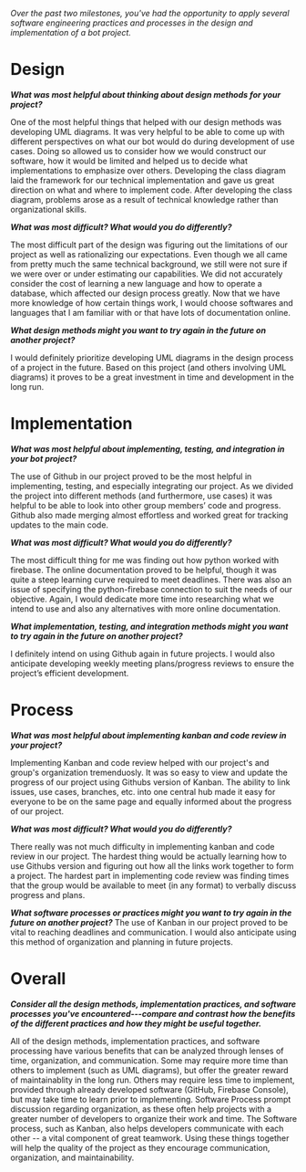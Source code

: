 *Over the past two milestones, you've had the opportunity to apply several software engineering practices and processes in the design and implementation of a bot project.* 

# Design
***What was most helpful about thinking about design methods for your project?*** 

One of the most helpful things that helped with our design methods was developing UML diagrams. It was very helpful to be able to come up with different perspectives on what our bot would do during development of use cases. Doing so allowed us to consider how we would construct our software, how it would be limited and helped us to decide what implementations to emphasize over others. Developing the class diagram laid the framework for our technical implementation and gave us great direction on what and where to implement code. After developing the class diagram, problems arose as a result of technical knowledge rather than organizational skills.

***What was most difficult? What would you do differently?***

The most difficult part of the design was figuring out the limitations of our project as well as rationalizing our expectations. Even though we all came from pretty much the same technical background, we still were not sure if we were over or under estimating our capabilities. We did not accurately consider the cost of learning a new language and how to operate a database, which affected our design process greatly. Now that we have more knowledge of how certain things work, I would choose softwares and languages that I am familiar with or that have lots of documentation online.

***What design methods might you want to try again in the future on another project?***

 I would definitely prioritize developing UML diagrams in the design process of a project in the future. Based on this project (and others involving UML diagrams) it proves to be a great investment in time and development in the long run.

 
# Implementation

***What was most helpful about implementing, testing, and integration in your bot project?***

The use of Github in our project proved to be the most helpful in implementing, testing, and especially integrating our project. As we divided the project into different methods (and furthermore, use cases) it was helpful to be able to look into other group members’ code and progress. Github also made merging almost effortless and worked great for tracking updates to the main code.

***What was most difficult? What would you do differently?***

The most difficult thing for me was finding out how python worked with firebase. The online documentation proved to be helpful, though it was quite a steep learning curve required to meet deadlines. There was also an issue of specifying the python-firebase connection to suit the needs of our objective. Again, I would dedicate more time into researching what we intend to use and also any alternatives with more online documentation. 

***What implementation, testing, and integration methods might you want to try again in the future on another project?*** 

I definitely intend on using Github again in future projects. I would also anticipate developing weekly meeting plans/progress reviews to ensure the project’s efficient development.


# Process
***What was most helpful about implementing kanban and code review in your project?*** 

Implementing Kanban and code review helped with our project's and group's organization tremenduosly. It was so easy to view and update the progress of our project using Githubs version of Kanban. The ability to link issues, use cases, branches, etc. into one central hub made it easy for everyone to be on the same page and equally informed about the progress of our project.

***What was most difficult? What would you do differently?***

There really was not much difficulty in implementing kanban and code review in our project. The hardest thing would be actually learning how to use Githubs version and figuring out how all the links work together to form a project. The hardest part in implementing code review was finding times that the group would be available to meet (in any format) to verbally discuss progress and plans.

***What software processes or practices might you want to try again in the future on another project?***
The use of Kanban in our project proved to be vital to reaching deadlines and communication. I would also anticipate using this method of organization and planning in future projects.


# Overall
***Consider all the design methods, implementation practices, and software processes you've encountered---compare and contrast how the benefits of the different practices and how they might be useful together.***

All of the design methods, implementation practices, and software processing have various benefits that can be analyzed through lenses of time, organization, and communication. Some may require more time than others to implement (such as UML diagrams), but offer the greater reward of maintainablity in the long run. Others may require less time to implement, provided through already developed software (GitHub, Firebase Console), but may take time to learn prior to implementing. Software Process prompt discussion regarding organization, as these often help projects with a greater number of developers to organize their work and time. The Software process, such as Kanban, also helps developers communicate with each other -- a vital component of great teamwork. Using these things together will help the quality of the project as they encourage communication, organization, and maintainability.
